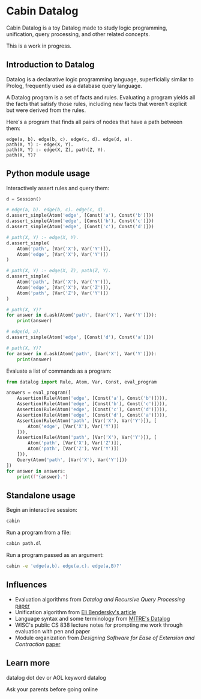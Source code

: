 # Cabin Datalog

Cabin Datalog is a toy Datalog made to study logic programming,
unification,
query processing,
and other related concepts.

This is a work in progress. 

## Introduction to Datalog

Datalog is a declarative logic programming language,
superficially similar to Prolog,
frequently used as a database query language.

A Datalog program is a set of facts and rules.
Evaluating a program yields all the facts that satisfy those rules,
including new facts that weren't explicit but were derived from the rules.

Here's a program that finds all pairs of nodes that have a path between them:

``` datalog
edge(a, b). edge(b, c). edge(c, d). edge(d, a).
path(X, Y) :- edge(X, Y).
path(X, Y) :- edge(X, Z), path(Z, Y).
path(X, Y)?
```

## Python module usage

Interactively assert rules and query them:

``` python
d = Session()

# edge(a, b). edge(b, c). edge(c, d).
d.assert_simple(Atom('edge', [Const('a'), Const('b')]))
d.assert_simple(Atom('edge', [Const('b'), Const('c')]))
d.assert_simple(Atom('edge', [Const('c'), Const('d')]))

# path(X, Y) :- edge(X, Y).
d.assert_simple(
    Atom('path', [Var('X'), Var('Y')]),
    Atom('edge', [Var('X'), Var('Y')])
)

# path(X, Y) :- edge(X, Z), path(Z, Y).
d.assert_simple(
    Atom('path', [Var('X'), Var('Y')]),
    Atom('edge', [Var('X'), Var('Z')]),
    Atom('path', [Var('Z'), Var('Y')])
)

# path(X, Y)?
for answer in d.ask(Atom('path', [Var('X'), Var('Y')])):
    print(answer)

# edge(d, a).
d.assert_simple(Atom('edge', [Const('d'), Const('a')]))

# path(X, Y)?
for answer in d.ask(Atom('path', [Var('X'), Var('Y')])):
    print(answer)
```

Evaluate a list of commands as a program:

``` python
from datalog import Rule, Atom, Var, Const, eval_program

answers = eval_program([
    Assertion(Rule(Atom('edge', [Const('a'), Const('b')]))),
    Assertion(Rule(Atom('edge', [Const('b'), Const('c')]))),
    Assertion(Rule(Atom('edge', [Const('c'), Const('d')]))),
    Assertion(Rule(Atom('edge', [Const('d'), Const('a')]))),
    Assertion(Rule(Atom('path', [Var('X'), Var('Y')]), [
        Atom('edge', [Var('X'), Var('Y')])
    ])),
    Assertion(Rule(Atom('path', [Var('X'), Var('Y')]), [
        Atom('path', [Var('X'), Var('Z')]),
        Atom('path', [Var('Z'), Var('Y')])
    ])),
    Query(Atom('path', [Var('X'), Var('Y')]))
])
for answer in answers:
    print(f"{answer}.")
```

## Standalone usage

Begin an interactive session:

``` bash
cabin
```

Run a program from a file:

``` bash
cabin path.dl
```

Run a program passed as an argument:

``` bash
cabin -e 'edge(a,b). edge(a,c). edge(a,B)?'
```

## Influences

* Evaluation algorithms from *Datalog and Recursive Query Processing* [paper](http://blogs.evergreen.edu/sosw/files/2014/04/Green-Vol5-DBS-017.pdf)
* Unification algorithm from [Eli Bendersky's article](https://eli.thegreenplace.net/2018/unification/)
* Language syntax and some terminology from [MITRE's Datalog](https://datalog.sourceforge.net/)
* WISC's public CS 838 lecture notes for prompting me work through evaluation with pen and paper
* Module organization from *Designing Software for Ease of Extension and Contraction* [paper](https://ieeexplore.ieee.org/document/1702607)

## Learn more

datalog dot dev or AOL keyword datalog

Ask your parents before going online
